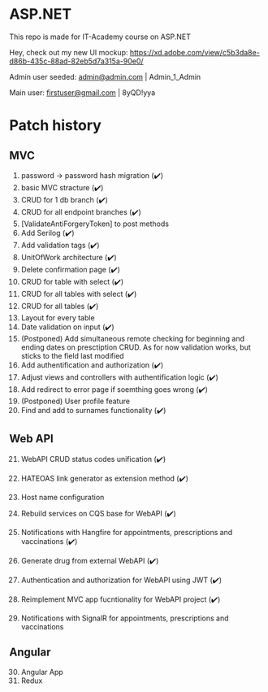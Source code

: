 # ASP.NET
This repo is made for IT-Academy course on ASP.NET

Hey, check out my new UI mockup: https://xd.adobe.com/view/c5b3da8e-d86b-435c-88ad-82eb5d7a315a-90e0/

Admin user seeded: admin@admin.com | Admin_1_Admin

Main user: firstuser@gmail.com | 8yQD!yya

# Patch history
  ## MVC
  1. password -> password hash migration (✔️)
  2. basic MVC stracture (✔️)
  3. CRUD for 1 db branch (✔️)
  4. CRUD for all endpoint branches (✔️)
  5. [ValidateAntiForgeryToken] to post methods
  6. Add Serilog (✔️)
  7. Add validation tags (✔️)
  8. UnitOfWork architecture (✔️)
  9. Delete confirmation page (✔️)
  10. CRUD for table with select (✔️)
  11. CRUD for all tables with select (✔️)
  12. CRUD for all tables (✔️)
  13. Layout for every table
  14. Date validation on input (✔️)
  15. (Postponed) Add simultaneous remote checking for 
			beginning and ending dates on presctiption CRUD.
			As for now validation works, but sticks to the field
			last modified
  16. Add authentification and authorization (✔️)
  17. Adjust views and controllers with authentification logic (✔️)
  18. Add redirect to error page if soemthing goes wrong (✔️)
  19. (Postponed) User profile feature
  20. Find and add to surnames functionality (✔️)
  ## Web API
  21. WebAPI CRUD status codes unification (✔️)
  22. HATEOAS link generator as extension method (✔️)
  23. Host name configuration
  24. Rebuild services on CQS base for WebAPI (✔️)
  25. Notifications with Hangfire for appointments, prescriptions and vaccinations (✔️)
  26. Generate drug from external WebAPI (✔️)

  27. Authentication and authorization for WebAPI using JWT (✔️)
  28. Reimplement MVC app fucntionality for WebAPI project (✔️)
  29. Notifications with SignalR for appointments, prescriptions and vaccinations
  
  ## Angular
  30. Angular App
  31. Redux
